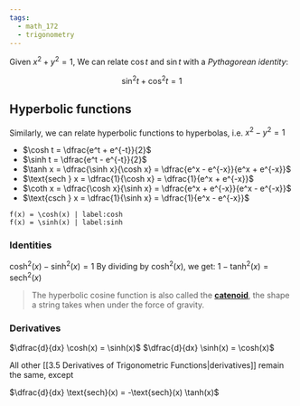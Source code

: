 ```yaml
---
tags:
  - math_172
  - trigonometry
---
```


Given $x^2 + y^2 = 1$,
We can relate $\cos t$ and $\sin t$ with a *Pythagorean identity*:

$$ \sin^2 t + \cos^2 t = 1 $$

## Hyperbolic functions

Similarly, we can relate hyperbolic functions to hyperbolas, i.e. $x^2 - y^2 = 1$

- $\cosh t = \dfrac{e^t + e^{-t}}{2}$
- $\sinh t = \dfrac{e^t - e^{-t}}{2}$
- $\tanh x = \dfrac{\sinh x}{\cosh x} = \dfrac{e^x - e^{-x}}{e^x + e^{-x}}$
- $\text{sech } x = \dfrac{1}{\cosh x} = \dfrac{1}{e^x + e^{-x}}$
- $\coth x = \dfrac{\cosh x}{\sinh x} = \dfrac{e^x + e^{-x}}{e^x - e^{-x}}$
- $\text{csch } x = \dfrac{1}{\sinh x} = \dfrac{1}{e^x - e^{-x}}$

```desmos-graph
f(x) = \cosh(x) | label:cosh
f(x) = \sinh(x) | label:sinh
```

### Identities

$\cosh^2(x) - \sinh^2(x) = 1$
By dividing by $\cosh^2(x)$, we get:
$1 - \tanh^2(x) = \text{sech}^2(x)$

> The hyperbolic cosine function is also called the [**catenoid**](https://en.wikipedia.org/wiki/Catenoid#:~:text=The%20catenoid%20was%20the%20first,by%20Leonhard%20Euler%20in%201744), the shape a string takes when under the force of gravity.

### Derivatives

$\dfrac{d}{dx} \cosh(x) = \sinh(x)$
$\dfrac{d}{dx} \sinh(x) = \cosh(x)$

All other [[3.5 Derivatives of Trigonometric Functions|derivatives]] remain the same, except

$\dfrac{d}{dx} \text{sech}(x) = -\text{sech}(x) \tanh(x)$